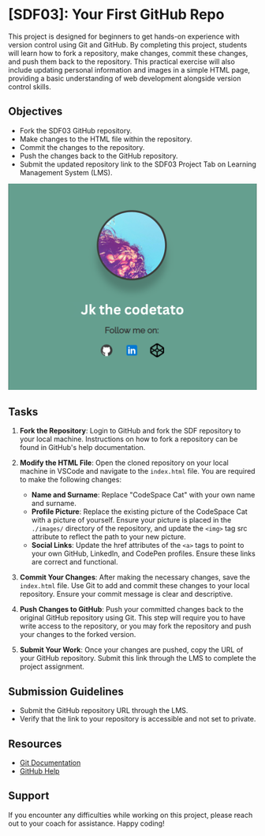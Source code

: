 # [SDF03]: Your First GitHub Repo

This project is designed for beginners to get hands-on experience with version control using Git and GitHub. By completing this project, students will learn how to fork a repository, make changes, commit these changes, and push them back to the repository. This practical exercise will also include updating personal information and images in a simple HTML page, providing a basic understanding of web development alongside version control skills.

## Objectives

- Fork the SDF03 GitHub repository.
- Make changes to the HTML file within the repository.
- Commit the changes to the repository.
- Push the changes back to the GitHub repository.
- Submit the updated repository link to the SDF03 Project Tab on Learning Management System (LMS).

![alt text](image.png)

## Tasks

1. **Fork the Repository**: Login to GitHub and fork the SDF repository to your local machine. Instructions on how to fork a repository can be found in GitHub's help documentation.

2. **Modify the HTML File**: Open the cloned repository on your local machine in VSCode and navigate to the `index.html` file. You are required to make the following changes:

   - **Name and Surname**: Replace "CodeSpace Cat" with your own name and surname.
   - **Profile Picture**: Replace the existing picture of the CodeSpace Cat with a picture of yourself. Ensure your picture is placed in the `./images/` directory of the repository, and update the `<img>` tag src attribute to reflect the path to your new picture.
   - **Social Links**: Update the href attributes of the `<a>` tags to point to your own GitHub, LinkedIn, and CodePen profiles. Ensure these links are correct and functional.

3. **Commit Your Changes**: After making the necessary changes, save the `index.html` file. Use Git to add and commit these changes to your local repository. Ensure your commit message is clear and descriptive.

4. **Push Changes to GitHub**: Push your committed changes back to the original GitHub repository using Git. This step will require you to have write access to the repository, or you may fork the repository and push your changes to the forked version.

5. **Submit Your Work**: Once your changes are pushed, copy the URL of your GitHub repository. Submit this link through the LMS to complete the project assignment.

## Submission Guidelines

- Submit the GitHub repository URL through the LMS.
- Verify that the link to your repository is accessible and not set to private.

## Resources

- [Git Documentation](https://git-scm.com/doc)
- [GitHub Help](https://help.github.com)

## Support

If you encounter any difficulties while working on this project, please reach out to your coach for assistance. Happy coding!
